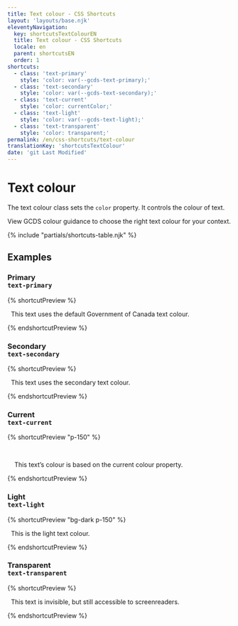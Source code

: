 ```yaml
---
title: Text colour - CSS Shortcuts
layout: 'layouts/base.njk'
eleventyNavigation:
  key: shortcutsTextColourEN
  title: Text colour - CSS Shortcuts
  locale: en
  parent: shortcutsEN
  order: 1
shortcuts:
  - class: 'text-primary'
    style: 'color: var(--gcds-text-primary);'
  - class: 'text-secondary'
    style: 'color: var(--gcds-text-secondary);'
  - class: 'text-current'
    style: 'color: currentColor;'
  - class: 'text-light'
    style: 'color: var(--gcds-text-light);'
  - class: 'text-transparent'
    style: 'color: transparent;'
permalink: /en/css-shortcuts/text-colour
translationKey: 'shortcutsTextColour'
date: 'git Last Modified'
---
```


# Text colour

The text colour class sets the `color` property. It controls the colour of text.

<gcds-notice type="warning" notice-title-tag="h2" notice-title="Use with caution">
  <gcds-text><gcds-link href="{{ links.colourText }}">View GCDS colour guidance</gcds-link> to choose the right text colour for your context.</gcds-text>
</gcds-notice>

{% include "partials/shortcuts-table.njk" %}

## Examples

### Primary<br/>`text-primary`

{% shortcutPreview %}

<p class="text-primary">
  This text uses the default Government of Canada text colour.
</p>
{% endshortcutPreview %}

### Secondary<br/>`text-secondary`

{% shortcutPreview %}

<p class="text-secondary">
  This text uses the secondary text colour.
</p>
{% endshortcutPreview %}

### Current<br/>`text-current`

{% shortcutPreview "p-150" %}

<div class="bg-primary text-light">
  <p class="text-current">
    This text’s colour is based on the current colour property.
  </p>
</div>
{% endshortcutPreview %}

### Light<br/>`text-light`

{% shortcutPreview "bg-dark p-150" %}

<p class="text-light">
  This is the light text colour.
</p>
{% endshortcutPreview %}

### Transparent<br/>`text-transparent`

{% shortcutPreview %}

<p class="text-transparent">
  This text is invisible, but still accessible to screenreaders.
</p>
{% endshortcutPreview %}
